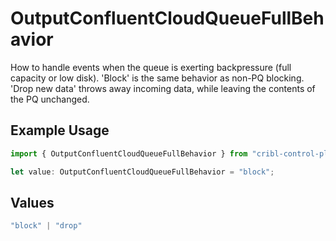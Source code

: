 # OutputConfluentCloudQueueFullBehavior

How to handle events when the queue is exerting backpressure (full capacity or low disk). 'Block' is the same behavior as non-PQ blocking. 'Drop new data' throws away incoming data, while leaving the contents of the PQ unchanged.

## Example Usage

```typescript
import { OutputConfluentCloudQueueFullBehavior } from "cribl-control-plane/models";

let value: OutputConfluentCloudQueueFullBehavior = "block";
```

## Values

```typescript
"block" | "drop"
```